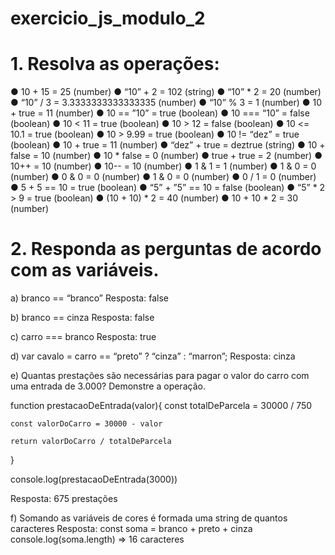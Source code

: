 # exercicio_js_modulo_2
 
# 1. Resolva as operações:
● 10 + 15 = 25 (number)
● “10” + 2 = 102 (string)
● “10” * 2 = 20 (number)
● “10” / 3 = 3.3333333333333335 (number)
● “10” % 3 = 1 (number)
● 10 + true = 11 (number)
● 10 == ”10” = true (boolean)
● 10 === “10” = false (boolean)
● 10 < 11 = true (boolean)
● 10 > 12 = false (boolean)
● 10 <= 10.1 = true (boolean)
● 10 > 9.99 = true (boolean)
● 10 != “dez” = true (boolean)
● 10 + true = 11 (number)
● “dez” + true = deztrue (string)
● 10 + false = 10 (number)
● 10 * false = 0 (number)
● true + true = 2 (number)
● 10++ = 10 (number)
● 10-- = 10 (number)
● 1 & 1 = 1 (number)
● 1 & 0 = 0 (number)
● 0 & 0 = 0 (number)
● 1 & 0 = 0 (number)
● 0 / 1 = 0 (number)
● 5 + 5 == 10 = true (boolean)
● “5” + ”5” == 10 = false (boolean)
● “5” * 2 > 9 = true (boolean)
● (10 + 10) * 2 = 40 (number)
● 10 + 10 * 2 = 30 (number)

# 2. Responda as perguntas de acordo com as variáveis.

a) branco == “branco”
Resposta: false

b) branco == cinza
Resposta: false

c) carro === branco
Resposta: true

d) var cavalo = carro == “preto” ? “cinza” : “marron”;
Resposta: cinza

e) Quantas prestações são necessárias para pagar o valor do carro com uma entrada
de 3.000? Demonstre a operação.

function prestacaoDeEntrada(valor){
    const totalDeParcela = 30000 / 750

    const valorDoCarro = 30000 - valor

    return valorDoCarro / totalDeParcela
}

console.log(prestacaoDeEntrada(3000))

Resposta:
675 prestações

f) Somando as variáveis de cores é formada uma string de quantos caracteres
Resposta:
const soma = branco + preto + cinza
console.log(soma.length) => 16 caracteres